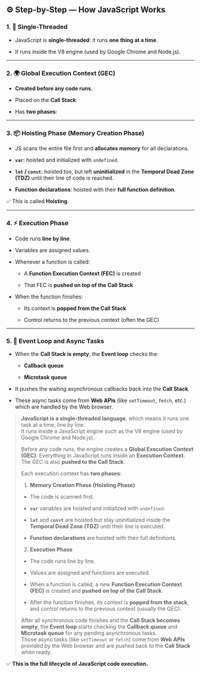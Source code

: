 


## ⚙️ Step-by-Step — How JavaScript Works

### 1. 🧠 Single-Threaded

- JavaScript is **single-threaded**: it runs **one thing at a time**.
    
- It runs inside the V8 engine (used by Google Chrome and Node.js).
    

---

### 2. 🌍 Global Execution Context (GEC)

- **Created before any code runs.**
    
- Placed on the **Call Stack**.
    
- Has **two phases**:
    

---

### 3. 📦 Hoisting Phase (Memory Creation Phase)

- JS scans the entire file first and **allocates memory** for all declarations.
    
- **`var`**: hoisted and initialized with `undefined`.
    
- **`let` / `const`**: hoisted too, but left **uninitialized** in the **Temporal Dead Zone (TDZ)** until their line of code is reached.
    
- **Function declarations**: hoisted with their **full function definition**.
    

✅ This is called **Hoisting**.

---

### 4. ⚡ Execution Phase

- Code runs **line by line**.
    
- Variables are assigned values.
    
- Whenever a function is called:
    
    - A **Function Execution Context (FEC)** is created
        
    - That FEC is **pushed on top of the Call Stack**
        
- When the function finishes:
    
    - Its context is **popped from the Call Stack**
        
    - Control returns to the previous context (often the GEC)
        

---

### 5. 🔁 Event Loop and Async Tasks

- When the **Call Stack is empty**, the **Event loop** checks the:
    
    - **Callback queue**
        
    - **Microtask queue**
        
- It pushes the waiting asynchronous callbacks back into the **Call Stack**.
    
- These async tasks come from **Web APIs** (like `setTimeout`, `fetch`, etc.) which are handled by the Web browser.



> **JavaScript is a single-threaded language**, which means it runs one task at a time, line by line.  
> It runs inside a JavaScript engine such as the V8 engine (used by Google Chrome and Node.js).
> 
> Before any code runs, the engine creates a **Global Execution Context (GEC)**. Everything in JavaScript runs inside an **Execution Context**.  
> The GEC is also **pushed to the Call Stack**.
> 
> Each execution context has **two phases**:
> 
> 1. **Memory Creation Phase (Hoisting Phase)**
>     
> 
> - The code is scanned first.
>     
> - **`var`** variables are hoisted and initialized with `undefined`.
>     
> - **`let`** and **`const`** are hoisted but stay uninitialized inside the **Temporal Dead Zone (TDZ)** until their line is executed.
>     
> - **Function declarations** are hoisted with their full definitions.
>     
> 
> 2. **Execution Phase**
>     
> 
> - The code runs line by line.
>     
> - Values are assigned and functions are executed.
>     
> - When a function is called, a new **Function Execution Context (FEC)** is created and **pushed on top of the Call Stack**.
>     
> - After the function finishes, its context is **popped from the stack**, and control returns to the previous context (usually the GEC).
>     
> 
> After all synchronous code finishes and the **Call Stack becomes empty**, the **Event loop** starts checking the **Callback queue** and **Microtask queue** for any pending asynchronous tasks.  
> Those async tasks (like `setTimeout` or `fetch`) come from **Web APIs** provided by the Web browser and are pushed back to the **Call Stack** when ready.

✅ **This is the full lifecycle of JavaScript code execution.**



